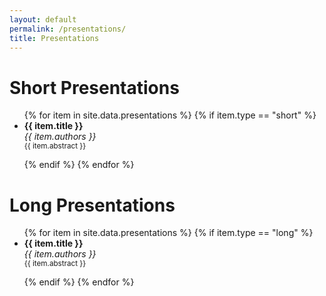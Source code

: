 ```yaml
---
layout: default
permalink: /presentations/
title: Presentations
---
```



# Short Presentations

<ul>
{% for item in site.data.presentations  %}
{% if item.type == "short" %}
  <li><strong>{{ item.title }}</strong><br/>
  <i>{{ item.authors }}</i></li>
  <small>{{ item.abstract }}</small>  <br/>

{% endif %}
{% endfor %}
</ul>

# Long Presentations

<ul>
{% for item in site.data.presentations  %}
{% if item.type == "long" %}
  <li><strong>{{ item.title }}</strong><br/>
  <i>{{ item.authors }}</i></li>
  <small>{{ item.abstract }}</small>  <br/>

{% endif %}
{% endfor %}
</ul>